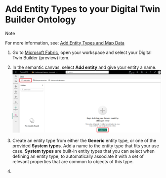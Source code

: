 # Add Entity Types to your Digital Twin Builder Ontology
> [!NOTE]  
> For more information, see: [Add Entity Types and Map Data](https://learn.microsoft.com/en-us/fabric/real-time-intelligence/digital-twin-builder/tutorial-2-add-entities-map-data)

1. Go to [Microsoft Fabric](https://powerbi.com/home?experience=fabric-developer), open your workspace and select your Digital Twin Builder (preview) item.
2. In the semantic canvas, select **Add entity** and give your entity a name.
      ![Add Entity Type](./images/add_entity_type.png "Add Entity Type")
3. Create an entity type from either the **Generic** entity type, or one of the provided **System types**. Add a name to the entity type that fits your use case. **System types** are built-in entity types that you can select when defining an entity type, to automatically associate it with a set of relevant properties that are common to objects of this type.
     
4. 
